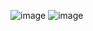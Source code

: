 ![image](https://user-images.githubusercontent.com/95627071/214838913-3ef1a78e-2aa8-4955-997a-230cde7d5c0c.png) ![image](https://user-images.githubusercontent.com/95627071/214838955-ae779db7-d2da-4a6d-89b4-cb82fc5655b1.png)

